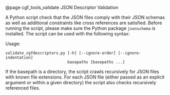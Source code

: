 <!-- Copyright (c) 2022 NVIDIA CORPORATION.  All rights reserved. -->
<!-- markdownlint-disable MD041 -->

@page cgf_tools_validate JSON Descriptor Validation

A Python script check that the JSON files comply with their JSON schemas as well as additional constraints like cross references are satisfied.
Before running the script, please make sure the Python package `jsonschema` is installed.
The script can be used with the following syntax:

Usage:

    validate_cgfdescriptors.py [-h] [--ignore-order] [--ignore-indentation]
                               basepaths [basepaths ...]

If the basepath is a directory, the script crawls recursively for JSON files with known file extensions.
For each JSON file (either passed as an explicit argument or within a given directory) the script also checks recursively referenced files.
